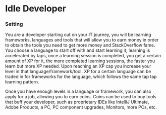 # Idle Developer


### Setting
You are a developer starting out on your IT journey, you will be learning frameworks, languages and tools that will allow you to earn money in order to obtain the tools you need to get more money and StackOverflow fame. You choose a language to start off with and start learning it, learning is accelerated by taps, once a learning session is completed, you get a certain amount of XP for it, the more completed learning sessions, the faster you learn but more XP needed. Upon reaching an XP cap you increase your level in that language/framework/tool. XP for a certain language can be traded in for frameworks for the language, which follows the same tap tap learning pattern.

Once you have enough levels in a language or framework, you can also apply for a job, allowing you to earn coins. Coins can be used to buy tools that buff your developer, such as proprietary IDEs like IntelliJ Ultimate, Adobe Products, a PC, PC component upgrades, Monitors, more PCs, etc.
